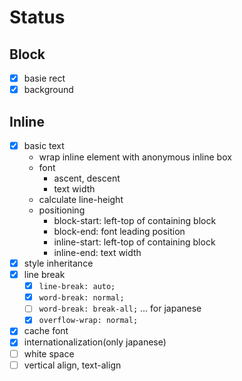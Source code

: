 # Status

## Block

- [x] basie rect
- [x] background

## Inline

- [x] basic text
  - wrap inline element with anonymous inline box
  - font
    - ascent, descent
    - text width
  - calculate line-height
  - positioning
    - block-start: left-top of containing block
    - block-end: font leading position
    - inline-start: left-top of containing block 
    - inline-end: text width
- [x] style inheritance
- [x] line break
  - [x] `line-break: auto;`
  - [x] `word-break: normal;`
  - [ ] `word-break: break-all;` ... for japanese
  - [x] `overflow-wrap: normal;`
- [x] cache font
- [x] internationalization(only japanese)
- [ ] white space
- [ ] vertical align, text-align
